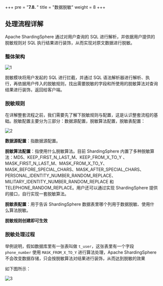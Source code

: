 +++
pre = "<b>7.8. </b>"
title = "数据脱敏"
weight = 8
+++

## 处理流程详解

Apache ShardingSphere 通过对用户查询的 SQL 进行解析，并依据用户提供的脱敏规则对 SQL 执行结果进行装饰，从而实现对原文数据进行脱敏。
### 整体架构

![1](https://shardingsphere.apache.org/document/current/img/mask/1_cn.png)

脱敏模块将用户发起的 SQL 进行拦截，并通过 SQL 语法解析器进行解析、执行，再依据用户传入的脱敏规则，找出需要脱敏的字段和所使用的脱敏算法对查询结果进行装饰，返回给客户端。


### 脱敏规则

在详解整套流程之前，我们需要先了解下脱敏规则与配置，这是认识整套流程的基础。脱敏配置主要分为三部分：数据源配置，脱敏算法配置，脱敏表配置：

![2](https://shardingsphere.apache.org/document/current/img/mask/2_cn.png)

**数据源配置**：指数据源配置。

**脱敏算法配置**：指使用什么脱敏算法。目前 ShardingSphere 内置了多种脱敏算法：MD5、KEEP_FIRST_N_LAST_M、KEEP_FROM_X_TO_Y 、MASK_FIRST_N_LAST_M、MASK_FROM_X_TO_Y、MASK_BEFORE_SPECIAL_CHARS、MASK_AFTER_SPECIAL_CHARS、PERSONAL_IDENTITY_NUMBER_RANDOM_REPLACE、MILITARY_IDENTITY_NUMBER_RANDOM_REPLACE 和 TELEPHONE_RANDOM_REPLACE。用户还可以通过实现 ShardingSphere 提供的接口，自行实现一套脱敏算法。

**脱敏表配置**：用于告诉 ShardingSphere 数据表里哪个列用于数据脱敏、使用什么算法脱敏。

**脱敏规则创建即可生效**

### 脱敏处理过程

举例说明，假如数据库里有一张表叫做 `t_user`，这张表里有一个字段 `phone_number` 使用 `MASK_FROM_X_TO_Y`  进行算法处理，Apache ShardingSphere 不会改变数据存储，只会按脱敏算法对结果进行装饰，从而达到脱敏的效果

如下图所示：

![3](https://shardingsphere.apache.org/document/current/img/mask/3_cn.png)


